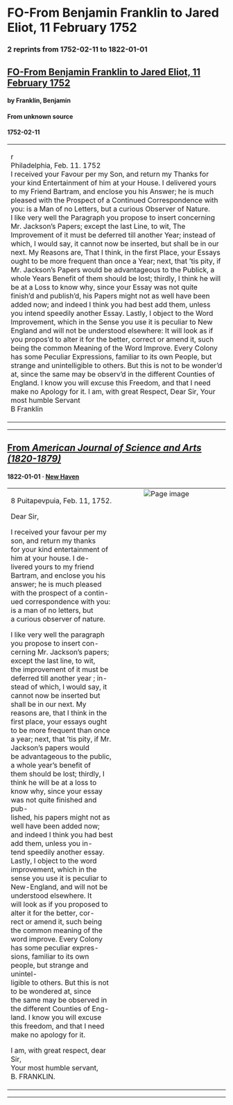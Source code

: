 
# FO-From Benjamin Franklin to Jared Eliot, 11 February 1752

### 2 reprints from 1752-02-11 to 1822-01-01

## [FO-From Benjamin Franklin to Jared Eliot, 11 February 1752](https://founders.archives.gov/documents/Franklin/01-04-02-0090)

#### by Franklin, Benjamin

#### From unknown source

#### 1752-02-11

<table style="width: 100%;"><tr><td style="width: 50%">

r  
Philadelphia, Feb. 11. 1752  
I received your Favour per my Son, and return my Thanks for your kind Entertainment of him at your House. I delivered yours to my Friend Bartram, and enclose you his Answer; he is much pleased with the Prospect of a Continued Correspondence with you: is a Man of no Letters, but a curious Observer of Nature.  
I like very well the Paragraph you propose to insert concerning Mr. Jackson’s Papers; except the last Line, to wit, The Improvement of it must be deferred till another Year; instead of which, I would say, it cannot now be inserted, but shall be in our next. My Reasons are, That I think, in the first Place, your Essays ought to be more frequent than once a Year; next, that ’tis pity, if Mr. Jackson’s Papers would be advantageous to the Publick, a whole Years Benefit of them should be lost; thirdly, I think he will be at a Loss to know why, since your Essay was not quite finish’d and publish’d, his Papers might not as well have been added now; and indeed I think you had best add them, unless you intend speedily another Essay. Lastly, I object to the Word Improvement, which in the Sense you use it is peculiar to New England and will not be understood elsewhere: It will look as if you propos’d to alter it for the better, correct or amend it, such being the common Meaning of the Word Improve. Every Colony has some Peculiar Expressions, familiar to its own People, but strange and unintelligible to others. But this is not to be wonder’d at, since the same may be observ’d in the different Counties of England. I know you will excuse this Freedom, and that I need make no Apology for it. I am, with great Respect, Dear Sir, Your most humble Servant  
B Franklin
</td></tr></table>

---

## [From _American Journal of Science and Arts (1820-1879)_](https://archive.org/details/sim_american-journal-of-science_1822_5/page/n169/mode/1up?view=theater)

#### 1822-01-01 &middot; [New Haven](http://dbpedia.org/resource/New_Haven%2C_Connecticut)

<table style="width: 100%;"><tr><td style="width: 50%">

  
8 Puitapevpuia, Feb. 11, 1752.  
  
Dear Sir,  
  
I received your favour per my son, and return my thanks  
for your kind entertainment of him at your house. I de-  
livered yours to my friend Bartram, and enclose you his  
answer; he is much pleased with the prospect of a contin-  
ued correspondence with you: is a man of no letters, but  
a curious observer of nature.  
  
I like very well the paragraph you propose to insert con-  
cerning Mr. Jackson’s papers; except the last line, to wit,  
the improvement of it must be deferred till another year ; in-  
stead of which, I would say, it cannot now be inserted but  
shall be in our next. My reasons are, that I think in the  
first place, your essays ought to be more frequent than once  
a year; next, that ’tis pity, if Mr. Jackson’s papers would  
be advantageous to the public, a whole year’s benefit of  
them should be lost; thirdly, I think he will be at a loss to  
know why, since your essay was not quite finished and pub-  
lished, his papers might not as well have been added now;  
and indeed I think you had best add them, unless you in-  
tend speedily another essay. Lastly, I object to the word  
improvement, which in the sense you use it is peculiar to  
New-England, and will not be understood elsewhere. It  
will look as if you proposed to alter it for the better, cor-  
rect or amend it, such being the common meaning of the  
word improve. Every Colony has some peculiar expres-  
sions, familiar to its own people, but strange and unintel-  
ligible to others. But this is not to be wondered at, since  
the same may be observed in the different Counties of Eng-  
land. I know you will excuse this freedom, and that I need  
make no apology for it.  
  
I am, with great respect, dear Sir,  
Your most humble servant,  
B. FRANKLIN.
</td><td style="width: 50%; max-height: 75%; margin: auto; display: block;">
<img alt="Page image" src="https://iiif.archive.org/iiif/sim_american-journal-of-science_1822_5&#0036;169/pct:23.600000,15.875462,64.500000,57.367448/,600/0/default.jpg"/>
</td>
</tr></table>

---

